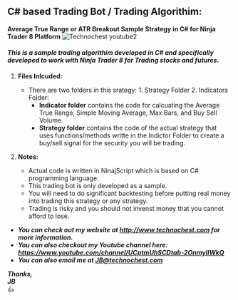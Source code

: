 ## C# based Trading Bot / Trading Algorithim:  
  **Average True Range or ATR Breakout Sample Strategy in C# for Ninja Trader 8 Platform**
![Technochest youtube2](https://user-images.githubusercontent.com/85039215/120913737-4e265c00-c667-11eb-83f6-346e7c45b94c.png)
#### ***This is a sample trading algorithim developed in C# and specifically developed to work with Ninja Trader 8 for Trading stocks and futures.***

1. **Files Inlcuded:**
   - There are two folders in this srategy: 1. Strategy Folder 2. Indicators Folder: 
      - **Indicator folder** contains the code for calcuating the Average True Range, Simple Moving Average, Max Bars, and Buy Sell Volume
      - **Strategy folder** contains the code of the actual strategy that uses functions/methods writte in the Indictor Folder to create a buy/sell signal for the security you will be trading. 

2. **Notes:**
   - Actual code is written in NinajScript which is based on C# programming language. 
   - This trading bot is only developed as a sample.  
   - You will need to do significant backtesting before putting real money into trading this strategy or any strategy.
   - Trading is risky and you should not invenst money that you cannot afford to lose.
 
* ***You can check out my website at http://www.technochest.com for more information.***
* ***You can also checkout my Youtube channel here: https://www.youtube.com/channel/UCptmUhSCDtab-2OnmylIWkQ***
* ***You can also email me at JB@technochest.com***

***Thanks,***  
***JB***  
:+1:





